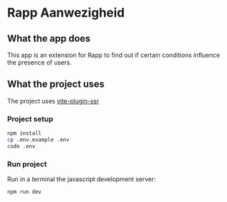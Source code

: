# Rapp Aanwezigheid

## What the app does

This app is an extension for Rapp to find out if certain conditions influence the presence of users.

## What the project uses

The project uses [vite-plugin-ssr](https://github.com/brillout/vite-plugin-ssr)
<!-- Authentication by wwwhisper []() -->

### Project setup

```sh
npm install
cp .env.example .env
code .env
```

### Run project

Run in a terminal the javascript development server:

```sh
npm run dev
```
